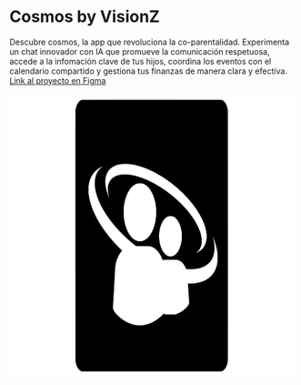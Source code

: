 # Cosmos by VisionZ

Descubre cosmos, la app que revoluciona la co-parentalidad. Experimenta un chat innovador con IA que promueve la comunicación respetuosa, accede a la infomación clave de tus hijos, coordina los eventos con el calendario compartido y gestiona tus finanzas de manera clara y efectiva.
[Link al proyecto en Figma](https://www.figma.com/file/IoyiQbytggevNMSM07WXgb/SOCIAL-HACK?type=design&mode=design&t=oQrc9c5GcAIx6she-1)
<div>
  <img src="https://github.com/sgxaviii/SOCIAL-HACK-PDS/blob/main/Dark-Modern-Corporate-App-Development-Startup-Pitch-Deck-Presentation-2.svg" title="Logo" alt="Logo" width="500" height="500"/>&nbsp;
</div>

